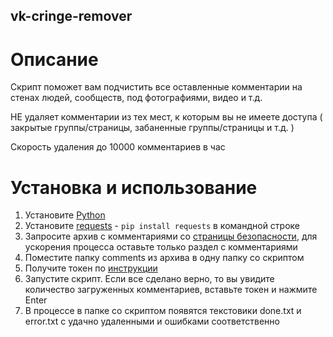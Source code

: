 ## vk-cringe-remover
# Описание
Скрипт поможет вам подчистить все оставленные комментарии на стенах людей, сообществ, под фотографиями, видео и т.д.

НЕ удаляет комментарии из тех мест, к которым вы не имеете доступа ( закрытые группы/страницы, забаненные группы/страницы и т.д. )

Скорость удаления до 10000 комментариев в час

# Установка и использование

1. Установите [Python](https://www.python.org/downloads/)
2. Установите [requests](https://docs.python-requests.org/en/latest/) - `pip install requests` в командной строке
3. Запросите архив с комментариями со [страницы безопасности](https://vk.com/data_protection?section=rules&scroll_to_archive=1), для ускорения процесса оставьте только раздел с комментариями
4. Поместите папку comments из архива в одну папку со скриптом
5. Получите токен по [инструкции](https://vkhost.github.io/)
6. Запустите скрипт. Если все сделано верно, то вы увидите количество загруженных комментариев, вставьте токен и нажмите Enter
7. В процессе в папке со скриптом появятся текстовики done.txt и error.txt с удачно удаленными и ошибками соответственно
